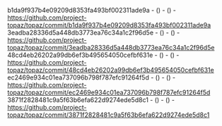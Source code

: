 b1da9f937b4e09209d8353fa493bf002311ade9a -  () -  () - https://github.com/project-topaz/topaz/commit/b1da9f937b4e09209d8353fa493bf002311ade9a
3eadba28336d5a448db3773ea76c34a1c2f96d5e -  () -  () - https://github.com/project-topaz/topaz/commit/3eadba28336d5a448db3773ea76c34a1c2f96d5e
48cd4eb26202a99db6ef3b495654050cefbf631e -  () -  () - https://github.com/project-topaz/topaz/commit/48cd4eb26202a99db6ef3b495654050cefbf631e
ec2469e934c01ea737096b798f787efc91264f5d -  () -  () - https://github.com/project-topaz/topaz/commit/ec2469e934c01ea737096b798f787efc91264f5d
3871f2828481c9a5f63b6efa622d9274ede5d8c1 -  () -  () - https://github.com/project-topaz/topaz/commit/3871f2828481c9a5f63b6efa622d9274ede5d8c1
